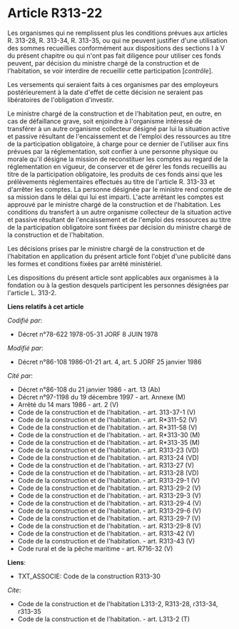 # Article R313-22

Les organismes qui ne remplissent plus les conditions prévues aux articles R. 313-28, R. 313-34, R. 313-35, ou qui ne peuvent
justifier d'une utilisation des sommes recueillies conformément aux dispositions des sections I à V du présent chapitre ou
qui n'ont pas fait diligence pour utiliser ces fonds peuvent, par décision du ministre chargé de la construction et de
l'habitation, se voir interdire de recueillir cette participation [*contrôle*].

Les versements qui seraient faits à ces organismes par des employeurs postérieurement à la date d'effet de cette décision ne
seraient pas libératoires de l'obligation d'investir.

Le ministre chargé de la construction et de l'habitation peut, en outre, en cas de défaillance grave, soit enjoindre à
l'organisme intéressé de transférer à un autre organisme collecteur désigné par lui la situation active et passive résultant
de l'encaissement et de l'emploi des ressources au titre de la participation obligatoire, à charge pour ce dernier de
l'utiliser aux fins prévues par la réglementation, soit confier à une personne physique ou morale qu'il désigne la mission de
reconstituer les comptes au regard de la réglementation en vigueur, de conserver et de gérer les fonds recueillis au titre de
la participation obligatoire, les produits de ces fonds ainsi que les prélèvements réglementaires effectués au titre de
l'article R. 313-33 et d'arrêter les comptes. La personne désignée par le ministre rend compte de sa mission dans le délai
qui lui est imparti. L'acte arrêtant les comptes est approuvé par le ministre chargé de la construction et de l'habitation.
Les conditions du transfert à un autre organisme collecteur de la situation active et passive résultant de l'encaissement et
de l'emploi des ressources au titre de la participation obligatoire sont fixées par décision du ministre chargé de la
construction et de l'habitation.

Les décisions prises par le ministre chargé de la construction et de l'habitation en application du présent article font
l'objet d'une publicité dans les formes et conditions fixées par arrêté ministériel.

Les dispositions du présent article sont applicables aux organismes à la fondation ou à la gestion desquels participent les
personnes désignées par l'article L. 313-2.

**Liens relatifs à cet article**

_Codifié par_:

  - Décret n°78-622 1978-05-31 JORF 8 JUIN 1978

_Modifié par_:

  - Décret n°86-108 1986-01-21 art. 4, art. 5 JORF 25 janvier 1986

_Cité par_:

  - Décret n°86-108 du 21 janvier 1986 - art. 13 (Ab)
  - Décret n°97-1198 du 19 décembre 1997 - art. Annexe (M)
  - Arrêté du 14 mars 1986 - art. 2 (V)
  - Code de la construction et de l'habitation. - art. 313-37-1 (V)
  - Code de la construction et de l'habitation. - art. R*311-52 (V)
  - Code de la construction et de l'habitation. - art. R*311-58 (V)
  - Code de la construction et de l'habitation. - art. R*313-30 (M)
  - Code de la construction et de l'habitation. - art. R*313-35 (M)
  - Code de la construction et de l'habitation. - art. R313-23 (VD)
  - Code de la construction et de l'habitation. - art. R313-24 (VD)
  - Code de la construction et de l'habitation. - art. R313-27 (V)
  - Code de la construction et de l'habitation. - art. R313-28 (VD)
  - Code de la construction et de l'habitation. - art. R313-29-1 (V)
  - Code de la construction et de l'habitation. - art. R313-29-2 (V)
  - Code de la construction et de l'habitation. - art. R313-29-3 (V)
  - Code de la construction et de l'habitation. - art. R313-29-4 (V)
  - Code de la construction et de l'habitation. - art. R313-29-6 (V)
  - Code de la construction et de l'habitation. - art. R313-29-7 (V)
  - Code de la construction et de l'habitation. - art. R313-29-8 (V)
  - Code de la construction et de l'habitation. - art. R313-42 (V)
  - Code de la construction et de l'habitation. - art. R313-43 (V)
  - Code rural et de la pêche maritime - art. R716-32 (V)

**Liens**:

  - TXT_ASSOCIE: Code de la construction R313-30

_Cite_:

  - Code de la construction et de l'habitation L313-2, R313-28, r313-34, r313-35
  - Code de la construction et de l'habitation. - art. L313-2 (T)
